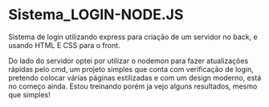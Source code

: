 # Sistema_LOGIN-NODE.JS
Sistema de login utilizando express para criação de um servidor no back, e usando HTML E CSS para o front.

Do lado do servidor optei por utilizar o nodemon para fazer atualizações rápidas pelo cmd, um projeto simples que conta com verificação de login,
pretendo colocar várias páginas estilizadas e com um design moderno, está no começo ainda. Estou treinando porém ja vejo alguns resultados, mesmo que simples!
